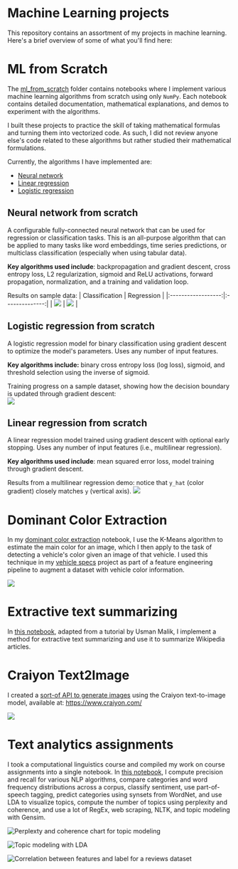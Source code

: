 # Machine Learning projects
This repository contains an assortment of my projects in machine learning. Here's a brief overview of some of what you'll find here:

# ML from Scratch
The [ml_from_scratch](/ml_from_scratch/) folder contains notebooks where I implement various machine learning algorithms from scratch using only `NumPy`. Each notebook contains detailed documentation, mathematical explanations, and demos to experiment with the algorithms.

I built these projects to practice the skill of taking mathematical formulas and turning them into vectorized code. As such, I did not review anyone else's code related to these algorithms but rather studied their mathematical formulations.

Currently, the algorithms I have implemented are:
- [Neural network](/ml_from_scratch/neural_network_from_scratch.ipynb)
- [Linear regression](/ml_from_scratch/linear_regression_from_scratch.ipynb)
- [Logistic regression](/ml_from_scratch/logistic_regression_from_scratch.ipynb)

## Neural network from scratch
A configurable fully-connected neural network that can be used for regression or classification tasks. This is an all-purpose algorithm that can be applied to many tasks like word embeddings, time series predictions, or multiclass classification (especially when using tabular data).

**Key algorithms used include**: backpropagation and gradient descent, cross entropy loss, L2 regularization, sigmoid and ReLU activations, forward propagation, normalization, and a training and validation loop.

Results on sample data:
|   Classification   |   Regression   |
|:------------------:|:--------------:|
| ![](/images/nn_classification_test3.png) | ![](/images/nn_regression.png) |

## Logistic regression from scratch
A logistic regression model for binary classification using gradient descent to optimize the model's parameters. Uses any number of input features.

**Key algorithms include:** binary cross entropy loss (log loss), sigmoid, and threshold selection using the inverse of sigmoid.

Training progress on a sample dataset, showing how the decision boundary is updated through gradient descent:  
![](/images/logistic_regression_training.gif)

## Linear regression from scratch
A linear regression model trained using gradient descent with optional early stopping. Uses any number of input features (i.e., multilinear regression).

**Key algorithms used include**: mean squared error loss, model training through gradient descent.

Results from a multilinear regression demo: notice that `y_hat` (color gradient) closely matches `y` (vertical axis).
![](/images/linear_regression.png)

# Dominant Color Extraction
In my [dominant color extraction](/dominant_color_extraction.ipynb) notebook, I use the K-Means algorithm to estimate the main color for an image, which I then apply to the task of detecting a vehicle's color given an image of that vehicle. I used this technique in my [vehicle specs](https://github.com/rparkr/ML-practice/blob/main/Vehicle%20specs/Final%20project/ML_pipeline_Vehicle_Specs.ipynb) project as part of a feature engineering pipeline to augment a dataset with vehicle color information.

![](/images/dominant_color_extraction.png)


# Extractive text summarizing
In [this notebook](/extractive_text_summarizing.ipynb), adapted from a tutorial by Usman Malik, I implement a method for extractive text summarizing and use it to summarize Wikipedia articles.


# Craiyon Text2Image
I created a [sort-of API to generate images](/craiyon_text2image.ipynb) using the Craiyon text-to-image model, available at: https://www.craiyon.com/

![](/images/craiyon_text2image_demo.png)

# Text analytics assignments
I took a computational linguistics course and compiled my work on course assignments into a single notebook. In [this notebook](/text_analytics_assignments.ipynb), I compute precision and recall for various NLP algorithms, compare categories and word frequency distributions across a corpus, classify sentiment, use part-of-speech tagging, predict categories using synsets from WordNet, and use LDA to visualize topics, compute the number of topics using perplexity and coherence, and use a lot of RegEx, web scraping, NLTK, and topic modeling with Gensim.

![](/images/text_analytics_perplexity_and_coherence.png "Perplexty and coherence chart for topic modeling")

![](/images/text_analytics_lda.png "Topic modeling with LDA")

![](/images/text_analytics_feature_correlation.png "Correlation between features and label for a reviews dataset")